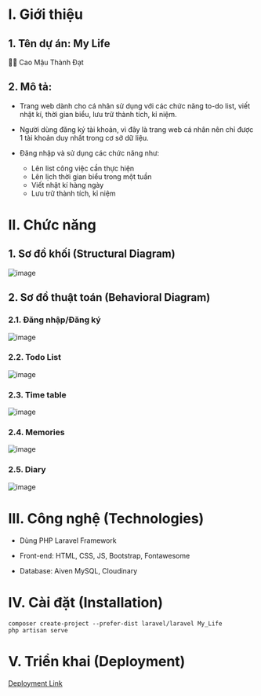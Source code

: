# I. Giới thiệu

## 1. Tên dự án: My Life 

👨‍💻 Cao Mậu Thành Đạt

## 2. Mô tả:

- Trang web dành cho cá nhân sử dụng với các chức năng to-do list, viết nhật kí, thời gian biểu, lưu trữ thành tích, kỉ niệm.

- Người dùng đăng ký tài khoản, vì đây là trang web cá nhân nên chỉ được 1 tài khoản duy nhất trong cơ sở dữ liệu.

- Đăng nhập và sử dụng các chức năng như:
  + Lên list công việc cần thực hiện
  + Lên lịch thời gian biểu trong một tuần
  + Viết nhật kí hàng ngày
  + Lưu trữ thành tích, kỉ niệm

# II. Chức năng

## 1. Sơ đồ khối (Structural Diagram)

![image](https://github.com/user-attachments/assets/08ee0b6f-a547-427c-9dcf-2724e157bd48)

## 2. Sơ đồ thuật toán (Behavioral Diagram)

### 2.1. Đăng nhập/Đăng ký

![image](https://github.com/user-attachments/assets/0aedceb6-ae36-4543-998c-c24117b53b90)

### 2.2. Todo List

![image](https://github.com/user-attachments/assets/dc06b108-b169-458c-93b2-875f5f731e76)

### 2.3. Time table

![image](https://github.com/user-attachments/assets/82c4f595-ff25-41d8-8182-9f806fddf6c8)

### 2.4. Memories

![image](https://github.com/user-attachments/assets/c0c2eabb-e0c3-4727-bd5c-75d18d91651d)

### 2.5. Diary

![image](https://github.com/user-attachments/assets/bf7802c2-23e7-4607-987e-330a829da0a4)


# III. Công nghệ (Technologies)

- Dùng PHP Laravel Framework

- Front-end: HTML, CSS, JS, Bootstrap, Fontawesome

- Database: Aiven MySQL, Cloudinary 

# IV. Cài đặt (Installation)
```
composer create-project --prefer-dist laravel/laravel My_Life
php artisan serve
```

# V. Triển khai (Deployment)

[Deployment Link](https://mylife-production-d6b8.up.railway.app/)



